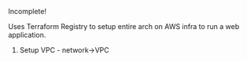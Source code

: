 Incomplete!

Uses Terraform Registry to setup entire arch on AWS infra to run a web application.

1. Setup VPC - network->VPC
